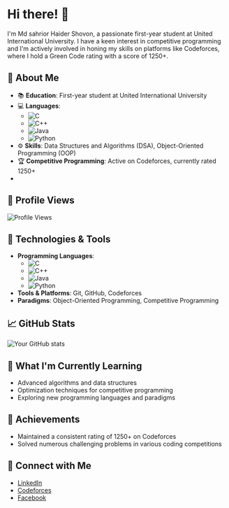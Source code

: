 # Hi there! 👋

I'm Md sahrior Haider Shovon, a passionate first-year student at United International University. I have a keen interest in competitive programming and I'm actively involved in honing my skills on platforms like Codeforces, where I hold a Green Code rating with a score of 1250+.



## 🚀 About Me
- 📚 **Education**: First-year student at United International University
- 💻 **Languages**:
  - ![C](https://img.shields.io/badge/C-%2300599C.svg?style=for-the-badge&logo=c&logoColor=white)
  - ![C++](https://img.shields.io/badge/C++-%2300599C.svg?style=for-the-badge&logo=c%2B%2B&logoColor=white)
  - ![Java](https://img.shields.io/badge/Java-%23ED8B00.svg?style=for-the-badge&logo=java&logoColor=white)
  - ![Python](https://img.shields.io/badge/Python-%233776AB.svg?style=for-the-badge&logo=python&logoColor=white)
- ⚙️ **Skills**: Data Structures and Algorithms (DSA), Object-Oriented Programming (OOP)
- 🏆 **Competitive Programming**: Active on Codeforces, currently rated 1250+
- 
## 👀 Profile Views
![Profile Views](https://komarev.com/ghpvc/?username=your-github-username&style=flat-square&color=blue)

## 🔧 Technologies & Tools
- **Programming Languages**:
  - ![C](https://img.shields.io/badge/C-%2300599C.svg?style=for-the-badge&logo=c&logoColor=white)
  - ![C++](https://img.shields.io/badge/C++-%2300599C.svg?style=for-the-badge&logo=c%2B%2B&logoColor=white)
  - ![Java](https://img.shields.io/badge/Java-%23ED8B00.svg?style=for-the-badge&logo=java&logoColor=white)
  - ![Python](https://img.shields.io/badge/Python-%233776AB.svg?style=for-the-badge&logo=python&logoColor=white)
- **Tools & Platforms**: Git, GitHub, Codeforces
- **Paradigms**: Object-Oriented Programming, Competitive Programming

## 📈 GitHub Stats
![Your GitHub stats](https://github-readme-stats.vercel.app/api?username=your-github-username&show_icons=true&theme=radical)

## 🌱 What I'm Currently Learning
- Advanced algorithms and data structures
- Optimization techniques for competitive programming
- Exploring new programming languages and paradigms

## 🏅 Achievements
- Maintained a consistent rating of 1250+ on Codeforces
- Solved numerous challenging problems in various coding competitions

## 🔗 Connect with Me
- [LinkedIn](https://www.linkedin.com/in/md-sahrior-haider-shovon-b4b7712b2/)
- [Codeforces](https://codeforces.com/profile/shovonisnewbie)
- [Facebook](https://www.facebook.com/profile.php?id=61554846465101)

